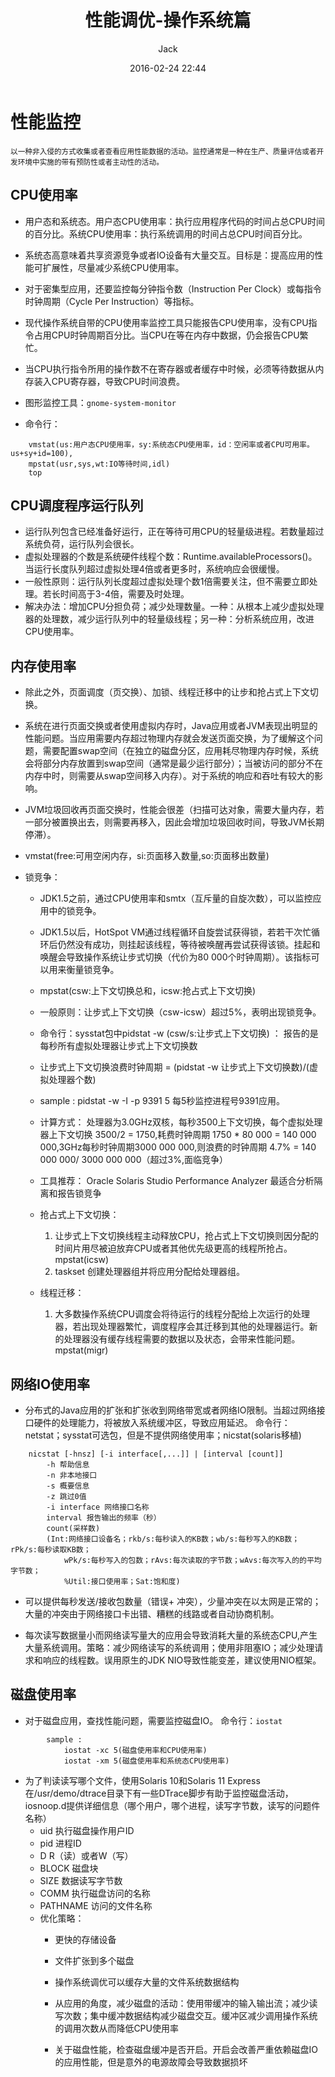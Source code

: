 ﻿---
layout: post
title: 性能调优-操作系统篇
date: 2016-02-24 22:44
image: /assets/images/markdown.jpg
headerImage: false
tag:
- JVM
- Performance
star: true
category: blog
author: Jack
description: 操作系统调优
---

# 性能监控
<small>以一种非入侵的方式收集或者查看应用性能数据的活动。监控通常是一种在生产、质量评估或者开发环境中实施的带有预防性或者主动性的活动。</small>
	
## CPU使用率
* 用户态和系统态。用户态CPU使用率：执行应用程序代码的时间占总CPU时间的百分比。系统CPU使用率：执行系统调用的时间占总CPU时间百分比。
* 系统态高意味着共享资源竞争或者IO设备有大量交互。目标是：提高应用的性能可扩展性，尽量减少系统CPU使用率。
* 对于密集型应用，还要监控每分钟指令数（Instruction Per Clock）或每指令时钟周期（Cycle Per Instruction）等指标。
* 现代操作系统自带的CPU使用率监控工具只能报告CPU使用率，没有CPU指令占用CPU时钟周期百分比。当CPU在等在内存中数据，仍会报告CPU繁忙。
* 当CPU执行指令所用的操作数不在寄存器或者缓存中时候，必须等待数据从内存装入CPU寄存器，导致CPU时间浪费。
		
* 图形监控工具：`gnome-system-monitor`
* 命令行：
```Shell
	vmstat(us:用户态CPU使用率，sy:系统态CPU使用率，id：空闲率或者CPU可用率。us+sy+id=100),
	mpstat(usr,sys,wt:IO等待时间,idl)
	top
```
			
## CPU调度程序运行队列
* 运行队列包含已经准备好运行，正在等待可用CPU的轻量级进程。若数量超过系统负荷，运行队列会很长。
* 虚拟处理器的个数是系统硬件线程个数：Runtime.availableProcessors()。当运行长度队列超过虚拟处理4倍或者更多时，系统响应会很缓慢。
* 一般性原则：运行队列长度超过虚拟处理个数1倍需要关注，但不需要立即处理。若长时间高于3-4倍，需要及时处理。
* 解决办法：增加CPU分担负荷；减少处理数量。一种：从根本上减少虚拟处理器的处理数，减少运行队列中的轻量级线程；另一种：分析系统应用，改进CPU使用率。
## 内存使用率
* 除此之外，页面调度（页交换）、加锁、线程迁移中的让步和抢占式上下文切换。
* 系统在进行页面交换或者使用虚拟内存时，Java应用或者JVM表现出明显的性能问题。当应用需要内存超过物理内存就会发送页面交换，为了缓解这个问题，需要配置swap空间（在独立的磁盘分区，应用耗尽物理内存时候，系统会将部分内存放置到swap空间（通常是最少运行部分）；当被访问的部分不在内存中时，则需要从swap空间移入内存）。对于系统的响应和吞吐有较大的影响。
* JVM垃圾回收再页面交换时，性能会很差（扫描可达对象，需要大量内存，若一部分被置换出去，则需要再移入，因此会增加垃圾回收时间，导致JVM长期停滞）。
		
* vmstat(free:可用空闲内存，si:页面移入数量,so:页面移出数量)
* 锁竞争：
	* JDK1.5之前，通过CPU使用率和smtx（互斥量的自旋次数），可以监控应用中的锁竞争。
	* JDK1.5以后，HotSpot VM通过线程循环自旋尝试获得锁，若若干次忙循环后仍然没有成功，则挂起该线程，等待被唤醒再尝试获得该锁。挂起和唤醒会导致操作系统让步式切换（代价为80 000个时钟周期）。该指标可以用来衡量锁竞争。
	* mpstat(csw:上下文切换总和，icsw:抢占式上下文切换)
	* 一般原则：让步式上下文切换（csw-icsw）超过5%，表明出现锁竞争。
	* 命令行：sysstat包中pidstat -w (csw/s:让步式上下文切换) ： 报告的是每秒所有虚拟处理器让步式上下文切换数
	* 让步式上下文切换浪费时钟周期 = (pidstat -w 让步式上下文切换数)/(虚拟处理器个数)
	* sample : pidstat -w -I -p 9391 5 每5秒监控进程号9391应用。
	* 计算方式： 处理器为3.0GHz双核，每秒3500上下文切换，每个虚拟处理器上下文切换 3500/2 = 1750,耗费时钟周期 1750 * 80 000 = 140 000 000,3GHz每秒时钟周期3000 000 000,则浪费的时钟周期 4.7% = 140 000 000/ 3000 000 000（超过3%,面临竞争）
	* 工具推荐： Oracle Solaris Studio Performance Analyzer 最适合分析隔离和报告锁竞争
			
	* 抢占式上下文切换：
		1. 让步式上下文切换线程主动释放CPU，抢占式上下文切换则因分配的时间片用尽被迫放弃CPU或者其他优先级更高的线程所抢占。mpstat(icsw)
		2. taskset 创建处理器组并将应用分配给处理器组。
	* 线程迁移：
		1. 大多数操作系统CPU调度会将待运行的线程分配给上次运行的处理器，若出现处理器繁忙，调度程序会其迁移到其他的处理器运行。新的处理器没有缓存线程需要的数据以及状态，会带来性能问题。mpstat(migr)
			
## 网络IO使用率
* 分布式的Java应用的扩张和扩张收到网络带宽或者网络IO限制。当超过网络接口硬件的处理能力，将被放入系统缓冲区，导致应用延迟。
命令行：netstat；sysstat可选包，但是不提供网络使用率；nicstat(solaris移植)
```Shell
	nicstat [-hnsz] [-i interface[,...]] | [interval [count]]
		-h 帮助信息
		-n 非本地接口
		-s 概要信息
		-z 跳过0值
		-i interface 网络接口名称
		interval 报告输出的频率（秒）
		count(采样数)
		(Int:网络接口设备名；rkb/s:每秒读入的KB数；wb/s:每秒写入的KB数；rPk/s:每秒读取KB数；
			wPk/s:每秒写入的包数；rAvs:每次读取的字节数；wAvs:每次写入的的平均字节数；
			%Util:接口使用率；Sat:饱和度)
```
* 可以提供每秒发送/接收包数量（错误+ 冲突），少量冲突在以太网是正常的；大量的冲突由于网络接口卡出错、糟糕的线路或者自动协商机制。
		
* 每次读写数据量小而网络读写量大的应用会导致消耗大量的系统态CPU,产生大量系统调用。策略：减少网络读写的系统调用；使用非阻塞IO；减少处理请求和响应的线程数。误用原生的JDK NIO导致性能变差，建议使用NIO框架。
## 磁盘使用率
* 对于磁盘应用，查找性能问题，需要监控磁盘IO。
命令行：`iostat`
```shell
		sample : 
			iostat -xc 5(磁盘使用率和CPU使用率)
			iostat -xm 5(磁盘使用率和系统态CPU使用率)
```
* 为了判读读写哪个文件，使用Solaris 10和Solaris 11 Express在/usr/demo/dtrace目录下有一些DTrace脚步有助于监控磁盘活动，iosnoop.d提供详细信息（哪个用户，哪个进程，读写字节数，读写的问题件名称）
	* uid 执行磁盘操作用户ID
	* pid 进程ID
	* D R（读）或者W（写）
	* BLOCK 磁盘块
	* SIZE 数据读写字节数
	* COMM 执行磁盘访问的名称
	* PATHNAME 访问的文件名称
	* 优化策略：
		* 更快的存储设备
		* 文件扩张到多个磁盘
		* 操作系统调优可以缓存大量的文件系统数据结构
			
		* 从应用的角度，减少磁盘的活动：使用带缓冲的输入输出流；减少读写次数；集中缓冲数据结构减少磁盘交互。缓冲区减少调用操作系统的调用次数从而降低CPU使用率
		* 关于磁盘性能，检查磁盘缓冲是否开启。开启会改善严重依赖磁盘IO的应用性能，但是意外的电源故障会导致数据损坏
			
			
			
			
		
	
